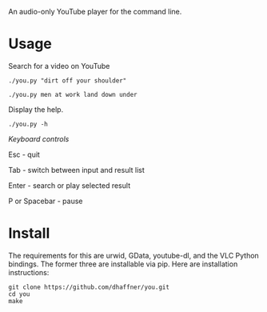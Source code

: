 An audio-only YouTube player for the command line.

Usage
=====

Search for a video on YouTube

    ./you.py "dirt off your shoulder"

    ./you.py men at work land down under


Display the help.

    ./you.py -h

*Keyboard controls*

Esc - quit

Tab - switch between input and result list

Enter - search or play selected result

P or Spacebar - pause


Install
=======

The requirements for this are urwid, GData, youtube-dl, and the VLC Python bindings. The former three are installable via pip. Here are installation instructions:

    git clone https://github.com/dhaffner/you.git
    cd you
    make
